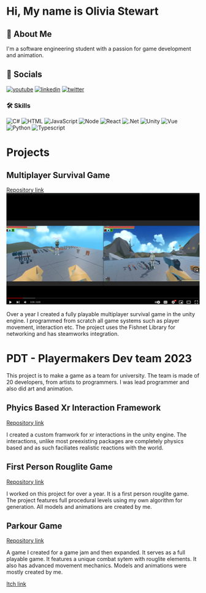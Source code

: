 # Hi, My name is Olivia Stewart


## 🚀 About Me
I'm a software engineering student with a passion for game development and animation.  


## 🔗 Socials
[![youtube](https://img.shields.io/badge/youtube-0A12b2?style=for-the-badge&logo=youtube&logoColor=red)](https://www.youtube.com/channel/UC6Yq9ZZqVNi-UdTMtdgP0mA)
[![linkedin](https://img.shields.io/badge/linkedin-0A66C2?style=for-the-badge&logo=linkedin&logoColor=white)](https://www.linkedin.com/in/olivia-stewart-763090267/)
[![twitter](https://img.shields.io/badge/twitter-1DA1F2?style=for-the-badge&logo=twitter&logoColor=white)](https://twitter.com/ArkleAnim)


### 🛠 Skills
![C#](https://img.shields.io/badge/C%23-239120?style=for-the-badge&logo=c-sharp&logoColor=white)
![HTML](https://img.shields.io/badge/HTML5-E34F26?style=for-the-badge&logo=html5&logoColor=white)
![JavaScript](https://img.shields.io/badge/JavaScript-323330?style=for-the-badge&logo=javascript&logoColor=F7DF1E)
![Node](https://img.shields.io/badge/Node%20js-339933?style=for-the-badge&logo=nodedotjs&logoColor=white)
![React](https://img.shields.io/badge/React-20232A?style=for-the-badge&logo=react&logoColor=61DAFB)
![.Net](https://img.shields.io/badge/.NET-512BD4?style=for-the-badge&logo=dotnet&logoColor=white)
![Unity](https://img.shields.io/badge/Unity-100000?style=for-the-badge&logo=unity&logoColor=white)
![Vue](https://img.shields.io/badge/Vue%20js-35495E?style=for-the-badge&logo=vuedotjs&logoColor=4FC08D)
![Python](https://img.shields.io/badge/Python-FFD43B?style=for-the-badge&logo=python&logoColor=blue)
![Typescript](https://img.shields.io/badge/TypeScript-007ACC?style=for-the-badge&logo=typescript&logoColor=white)


# Projects
## Multiplayer Survival Game
[Repository link](https://github.com/cread134/Unity-mutiplayer-survival-game)
[![youtube](https://github.com/cread134/cread134/blob/main/gameScreeshot2.png)](https://www.youtube.com/watch?v=5Lfa-z9xHy0&t=2s)

Over a year I created a fully playable multiplayer survival game in the unity engine. I programmed from scratch all game systems such as player movement, interaction etc. The project uses the Fishnet Library for networking and has steamworks integration. 

# PDT - Playermakers Dev team 2023

This project is to make a game as a team for university. The team is made of 20 developers, from artists to programmers. I was lead programmer and also did art and animation. 

## Phyics Based Xr Interaction Framework
[Repository link](https://github.com/cread134/Physics-Based-Xr-Interaction)

I created a custom framwork for xr interactions in the unity engine. The interactions, unlike most preexisting packages are completely physics based and as such faciliates realistic reactions with the world. 

##  First Person Rouglite Game
[Repository link](https://github.com/cread134/Unity-rouge-like-fps)

I worked on this project for over a year. It is a first person rouglite game. The project features full procedural levels using my own algorithm for generation. All models and animations are created by me.
## Parkour Game
[Repository link](https://github.com/cread134/Weird-unity-parkour-game)

A game I created for a game jam and then expanded. It serves as a full playable game. It features a unique combat sytem with rouglite elements. It also has advanced movement mechanics. Models and animations were mostly created by me.

[Itch link](https://arkleanim.itch.io/control-crisis)


